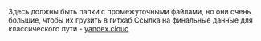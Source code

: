 Здесь должны быть папки с промежуточными файлами, но они очень большие, чтобы их грузить в гитхаб
Ссылка на финальные данные для классического пути - [yandex.cloud](https://disk.yandex.ru/d/d_32LuagRs3Phg)